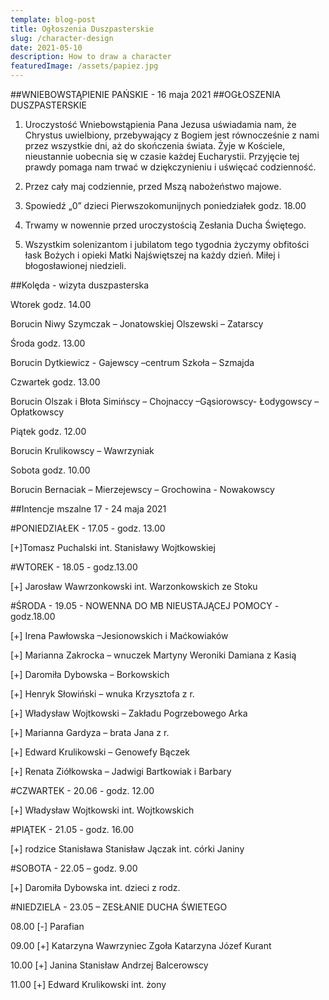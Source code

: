 ```yaml
---
template: blog-post
title: Ogłoszenia Duszpasterskie
slug: /character-design
date: 2021-05-10
description: How to draw a character
featuredImage: /assets/papiez.jpg
---
```


##WNIEBOWSTĄPIENIE PAŃSKIE - 16 maja 2021
##OGŁOSZENIA DUSZPASTERSKIE

1. Uroczystość Wniebowstąpienia Pana Jezusa uświadamia nam, że Chrystus uwielbiony, przebywający z Bogiem jest równocześnie z nami przez wszystkie dni, aż do skończenia świata. Żyje w Kościele, nieustannie uobecnia się w czasie każdej Eucharystii. Przyjęcie tej prawdy pomaga nam trwać w dziękczynieniu i uświęcać codzienność.

2. Przez cały maj codziennie, przed Mszą  nabożeństwo majowe. 

3. Spowiedź „0” dzieci Pierwszokomunijnych poniedziałek godz. 18.00

4. Trwamy w nowennie przed uroczystością Zesłania Ducha Świętego. 

5. Wszystkim solenizantom i jubilatom tego tygodnia życzymy obfitości łask Bożych i opieki Matki Najświętszej na każdy dzień. Miłej i błogosławionej niedzieli.

 ##Kolęda - wizyta duszpasterska

Wtorek godz. 14.00 

Borucin Niwy Szymczak – Jonatowskiej Olszewski – Zatarscy 

Środa godz. 13.00 

Borucin  Dytkiewicz  - Gajewscy –centrum Szkoła – Szmajda 

Czwartek godz. 13.00 

Borucin Olszak i Błota Simińscy – Chojnaccy –Gąsiorowscy- Łodygowscy – Opłatkowscy  

Piątek godz. 12.00 

Borucin Krulikowscy – Wawrzyniak 

Sobota godz. 10.00 

Borucin Bernaciak – Mierzejewscy – Grochowina - Nowakowscy



##Intencje mszalne 17  - 24  maja  2021

#PONIEDZIAŁEK  - 17.05  - godz. 13.00 

[+]Tomasz Puchalski  int. Stanisławy Wojtkowskiej

#WTOREK  - 18.05  - godz.13.00 

[+] Jarosław Wawrzonkowski  int.  Warzonkowskich ze Stoku

#ŚRODA - 19.05 - NOWENNA DO MB NIEUSTAJĄCEJ POMOCY -  godz.18.00

[+]  Irena Pawłowska –Jesionowskich i Maćkowiaków

[+]  Marianna Zakrocka – wnuczek Martyny Weroniki Damiana z Kasią

[+]  Daromiła Dybowska – Borkowskich

[+]  Henryk Słowiński – wnuka Krzysztofa z r. 

[+]  Władysław Wojtkowski – Zakładu Pogrzebowego Arka

[+]  Marianna Gardyza – brata Jana z r. 

[+]  Edward Krulikowski – Genowefy Bączek

[+]  Renata Ziółkowska – Jadwigi Bartkowiak i Barbary

#CZWARTEK - 20.06 - godz. 12.00

[+]  Władysław Wojtkowski  int.  Wojtkowskich 

#PIĄTEK   - 21.05  - godz. 16.00

[+]  rodzice Stanisława Stanisław Jączak int. córki Janiny

#SOBOTA  - 22.05 – godz. 9.00 

[+] Daromiła Dybowska int. dzieci z rodz.

#NIEDZIELA - 23.05 – ZESŁANIE DUCHA ŚWIETEGO

08.00 [-]  Parafian

09.00 [+] Katarzyna Wawrzyniec Zgoła Katarzyna Józef Kurant 

10.00 [+] Janina Stanisław Andrzej  Balcerowscy

11.00 [+] Edward Krulikowski int. żony